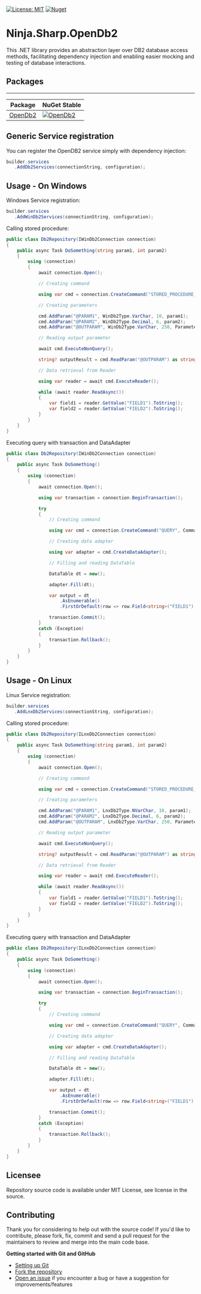 [![License: MIT](https://img.shields.io/badge/License-MIT-yellow.svg)](https://opensource.org/licenses/MIT)
[![Nuget](https://img.shields.io/nuget/v/Ninja.Sharp.OpenDb2?style=plastic)](https://www.nuget.org/packages/Ninja.Sharp.OpenDb2)

# Ninja.Sharp.OpenDb2

This .NET library provides an abstraction layer over DB2 database access methods, facilitating dependency injection and enabling easier mocking and testing of database interactions.

## Packages
--------
 
| Package | NuGet Stable | 
| ------- | ------------ | 
| [OpenDb2](https://www.nuget.org/packages/Ninja.Sharp.OpenDb2/) | [![OpenDb2](https://img.shields.io/badge/nuget-1.1.0-blue)](https://www.nuget.org/packages/OpenDb2/)

## Generic Service registration

You can register the OpenDB2 service simply with dependency injection:

``` csharp
builder.services
   .AddDb2Services(connectionString, configuration);
```

## Usage - On Windows

Windows Service registration:

``` csharp
builder.services
   .AddWinDb2Services(connectionString, configuration);
```

Calling stored procedure:

``` csharp
public class Db2Repository(IWinDb2Connection connection)
{
    public async Task DoSomething(string param1, int param2)
    {
        using (connection)
        {
            await connection.Open();

            // Creating command

            using var cmd = connection.CreateCommand("STORED_PROCEDURE_NAME", CommandType.StoredProcedure);

            // Creating parameters

            cmd.AddParam("@PARAM1", WinDb2Type.VarChar, 10, param1);
            cmd.AddParam("@PARAM2", WinDb2Type.Decimal, 6, param2);
            cmd.AddParam("@OUTPARAM", WinDb2Type.VarChar, 250, ParameterDirection.Output);

            // Reading output parameter

            await cmd.ExecuteNonQuery();

            string? outputResult = cmd.ReadParam("@OUTPARAM") as string;

            // Data retrieval from Reader

            using var reader = await cmd.ExecuteReader();

            while (await reader.ReadAsync())
            {
                var field1 = reader.GetValue("FIELD1").ToString();
                var field2 = reader.GetValue("FIELD2").ToString();
            }
        }
    }
}
```

Executing query with transaction and DataAdapter

``` csharp
public class Db2Repository(IWinDb2Connection connection)
{
    public async Task DoSomething()
    {
        using (connection)
        {
            await connection.Open();

            using var transaction = connection.BeginTransaction();

            try
            {
                // Creating command

                using var cmd = connection.CreateCommand("QUERY", CommandType.Text, transaction);

                // Creating data adapter

                using var adapter = cmd.CreateDataAdapter();

                // Filling and reading DataTable

                DataTable dt = new();

                adapter.Fill(dt);

                var output = dt
                    .AsEnumerable()
                    .FirstOrDefault(row => row.Field<string>("FIELD1") == "VALUE");

                transaction.Commit();
            }
            catch (Exception)
            {
                transaction.Rollback();
            }
        }
    }
}
```

## Usage - On Linux

Linux Service registration:

``` csharp
builder.services
   .AddLnxDb2Services(connectionString, configuration);
```

Calling stored procedure:

``` csharp
public class Db2Repository(ILnxDb2Connection connection)
{
    public async Task DoSomething(string param1, int param2)
    {
        using (connection)
        {
            await connection.Open();

            // Creating command

            using var cmd = connection.CreateCommand("STORED_PROCEDURE_NAME", CommandType.StoredProcedure);

            // Creating parameters

            cmd.AddParam("@PARAM1", LnxDb2Type.NVarChar, 10, param1);
            cmd.AddParam("@PARAM2", LnxDb2Type.Decimal, 6, param2);
            cmd.AddParam("@OUTPARAM", LnxDb2Type.VarChar, 250, ParameterDirection.Output);

            // Reading output parameter

            await cmd.ExecuteNonQuery();

            string? outputResult = cmd.ReadParam("@OUTPARAM") as string;

            // Data retrieval from Reader

            using var reader = await cmd.ExecuteReader();

            while (await reader.ReadAsync())
            {
                var field1 = reader.GetValue("FIELD1").ToString();
                var field2 = reader.GetValue("FIELD2").ToString();
            }
        }
    }
}
```

Executing query with transaction and DataAdapter

``` csharp
public class Db2Repository(ILnxDb2Connection connection)
{
    public async Task DoSomething()
    {
        using (connection)
        {
            await connection.Open();

            using var transaction = connection.BeginTransaction();

            try
            {
                // Creating command

                using var cmd = connection.CreateCommand("QUERY", CommandType.Text, transaction);

                // Creating data adapter

                using var adapter = cmd.CreateDataAdapter();

                // Filling and reading DataTable

                DataTable dt = new();

                adapter.Fill(dt);

                var output = dt
                    .AsEnumerable()
                    .FirstOrDefault(row => row.Field<string>("FIELD1") == "VALUE");

                transaction.Commit();
            }
            catch (Exception)
            {
                transaction.Rollback();
            }
        }
    }
}
```

## Licensee
Repository source code is available under MIT License, see license in the source.

## Contributing
Thank you for considering to help out with the source code!
If you'd like to contribute, please fork, fix, commit and send a pull request for the maintainers to review and merge into the main code base.

**Getting started with Git and GitHub**

 * [Setting up Git](https://docs.github.com/en/get-started/getting-started-with-git/set-up-git)
 * [Fork the repository](https://docs.github.com/en/pull-requests/collaborating-with-pull-requests/working-with-forks/fork-a-repo)
 * [Open an issue](https://github.com/thesharpninjas/Ninja.Sharp.OpenDb2/issues) if you encounter a bug or have a suggestion for improvements/features
